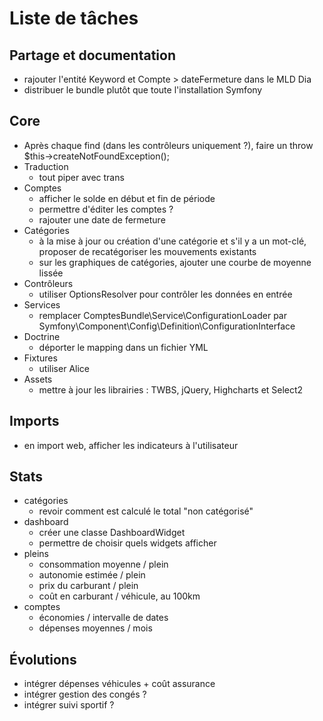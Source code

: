 # Liste de tâches

## Partage et documentation

- rajouter l'entité Keyword et Compte > dateFermeture dans le MLD Dia
- distribuer le bundle plutôt que toute l'installation Symfony

## Core

- Après chaque find (dans les contrôleurs uniquement ?), faire un throw $this->createNotFoundException();
- Traduction
    - tout piper avec trans
- Comptes
    - afficher le solde en début et fin de période
    - permettre d'éditer les comptes ?
    - rajouter une date de fermeture
- Catégories
    - à la mise à jour ou création d'une catégorie et s'il y a un mot-clé, proposer de recatégoriser les mouvements existants
    - sur les graphiques de catégories, ajouter une courbe de moyenne lissée
- Contrôleurs
    - utiliser OptionsResolver pour contrôler les données en entrée
- Services
    - remplacer ComptesBundle\Service\ConfigurationLoader par Symfony\Component\Config\Definition\ConfigurationInterface
- Doctrine
    - déporter le mapping dans un fichier YML
- Fixtures
    - utiliser Alice
- Assets
    - mettre à jour les librairies : TWBS, jQuery, Highcharts et Select2

## Imports

- en import web, afficher les indicateurs à l'utilisateur

## Stats

- catégories
    - revoir comment est calculé le total "non catégorisé"
- dashboard
    - créer une classe DashboardWidget
    - permettre de choisir quels widgets afficher
- pleins
    - consommation moyenne / plein
    - autonomie estimée / plein
    - prix du carburant / plein
    - coût en carburant / véhicule, au 100km
- comptes
    - économies / intervalle de dates
    - dépenses moyennes / mois

## Évolutions

- intégrer dépenses véhicules + coût assurance
- intégrer gestion des congés ?
- intégrer suivi sportif ?
